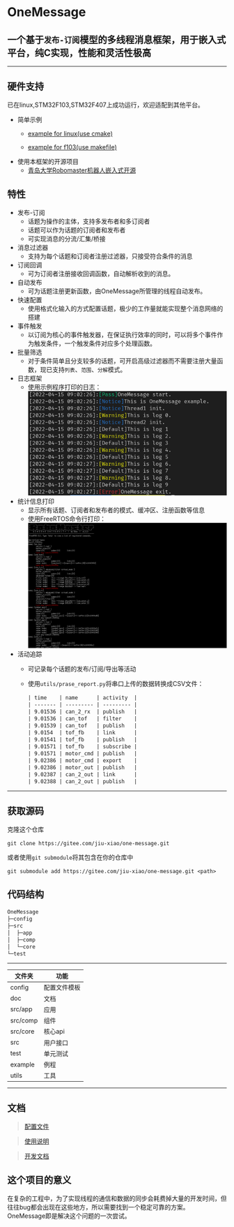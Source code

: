 # OneMessage

一个基于`发布-订阅`模型的多线程消息框架，用于嵌入式平台，纯C实现，性能和灵活性极高
---

---

## 硬件支持

已在linux,STM32F103,STM32F407上成功运行，欢迎适配到其他平台。

* 简单示例
  * [example for linux(use cmake)](https://gitee.com/jiu-xiao/msg-example.git)

  * [example for f103(use makefile)](https://gitee.com/jiu-xiao/om-example-mcu.git)
* 使用本框架的开源项目
  * [青岛大学Robomaster机器人嵌入式开源](https://gitee.com/qdu-rm-2022/qdu-rm-mcu)

## 特性

* 发布-订阅
  * 话题为操作的主体，支持多发布者和多订阅者
  * 话题可以作为话题的订阅者和发布者
  * 可实现消息的分流/汇集/桥接
* 消息过滤器
  * 支持为每个话题和订阅者注册过滤器，只接受符合条件的消息
* 订阅回调
  * 可为订阅者注册接收回调函数，自动解析收到的消息。
* 自动发布
  * 可为话题注册更新函数，由OneMessage所管理的线程自动发布。
* 快速配置
  * 使用格式化输入的方式配置话题，极少的工作量就能实现整个消息网络的搭建
* 事件触发
  * 以订阅为核心的事件触发器，在保证执行效率的同时，可以将多个事件作为触发条件，一个触发条件对应多个处理函数。
* 批量筛选
  * 对于条件简单且分支较多的话题，可开启高级过滤器而不需要注册大量函数，现已支持`列表`、`范围`、`分解`模式。
* 日志框架
  * 使用示例程序打印的日志：![效果](img/log.png)
* 统计信息打印
  * 显示所有话题、订阅者和发布者的模式、缓冲区、注册函数等信息
  * 使用FreeRTOS命令行打印：![效果](img/cli.png)
* 活动追踪
  * 可记录每个话题的发布/订阅/导出等活动
  * 使用`utils/prase_report.py`将串口上传的数据转换成CSV文件：

        | time    | name      | activity  |
        | ------- | --------- | --------- |
        | 9.01536 | can_2_rx  | publish   |
        | 9.01536 | can_tof   | filter    |
        | 9.01539 | can_tof   | publish   |
        | 9.0154  | tof_fb    | link      |
        | 9.01541 | tof_fb    | publish   |
        | 9.01571 | tof_fb    | subscribe |
        | 9.01571 | motor_cmd | publish   |
        | 9.02386 | motor_cmd | export    |
        | 9.02386 | motor_out | publish   |
        | 9.02387 | can_2_out | link      |
        | 9.02388 | can_2_out | publish   |

-------

## 获取源码

克隆这个仓库

```
git clone https://gitee.com/jiu-xiao/one-message.git
```

或者使用`git submodule`将其包含在你的仓库中

```
git submodule add https://gitee.com/jiu-xiao/one-message.git <path>
```

## 代码结构

```
OneMessage
├─config
├─src
│  ├─app
│  ├─comp
│  └─core
└─test
```

****
| 文件夹   | 功能         |
| -------- | ------------ |
| config   | 配置文件模板 |
| doc      | 文档         |
| src/app  | 应用         |
| src/comp | 组件         |
| src/core | 核心api      |
| src      | 用户接口     |
| test     | 单元测试     |
| example  | 例程         |
| utils    | 工具         |
****

## 文档

> [配置文件](doc/config.md)

> [使用说明](doc/user.md)

> [开发文档](doc/dev.md)

## 这个项目的意义

在复杂的工程中，为了实现线程的通信和数据的同步会耗费掉大量的开发时间，但往往bug都会出现在这些地方，所以需要找到一个稳定可靠的方案。OneMessage即是解决这个问题的一次尝试。
